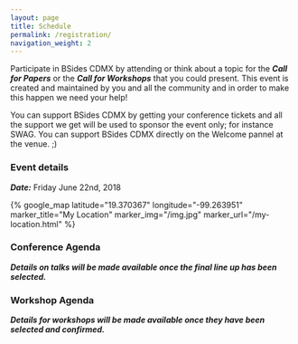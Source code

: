```yaml
---
layout: page
title: Schedule
permalink: /registration/
navigation_weight: 2
---
```


Participate in BSides CDMX by attending or think about a topic for the ***Call for Papers*** or the ***Call for Workshops*** that you could present. This event is created and maintained by you and all the community and in order to make this happen we need your help!

You can support BSides CDMX by getting your conference tickets and all the support we get will be used to sponsor the event only; for instance SWAG. You can support BSides CDMX directly on the Welcome pannel at the venue. ;) 

### Event details
***Date:*** Friday June 22nd, 2018

{% google_map latitude="19.370367" longitude="-99.263951" marker_title="My Location" marker_img="/img.jpg" marker_url="/my-location.html" %}

### Conference Agenda
***Details on talks will be made available once the final line up has been selected.***

### Workshop Agenda
***Details for workshops will be made available once they have been selected and confirmed.***
